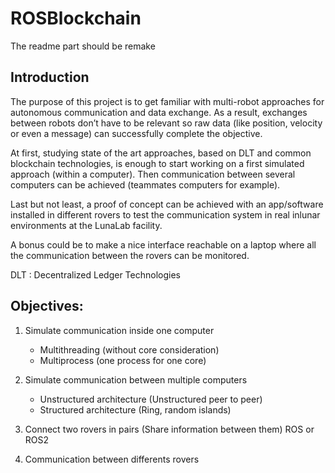 # ROSBlockchain
The readme part should be remake
## Introduction
The purpose of this project is to get familiar with multi-robot approaches for autonomous communication and data exchange. As a result, exchanges between robots don’t have to be relevant so raw data (like position, velocity or even a message) can successfully complete the objective.


At first, studying state of the art approaches, based on DLT and common blockchain technologies, is enough to start working on a first simulated approach (within a computer). Then communication between several computers can be achieved (teammates computers for example).


Last but not least,  a proof of concept can be achieved with an app/software installed in different rovers to test the communication system in real inlunar environments at the LunaLab facility.


A bonus could be to make a nice interface reachable on a laptop where all the communication between the rovers can be monitored. 


DLT : Decentralized Ledger Technologies


## Objectives:

1. Simulate communication inside one computer
    * Multithreading (without core consideration)
    * Multiprocess (one process for one core)

2. Simulate communication between multiple computers
    * Unstructured architecture (Unstructured peer to peer)
    * Structured architecture (Ring, random islands)

3. Connect two rovers in pairs (Share information between them)
ROS or ROS2

4. Communication between differents rovers
